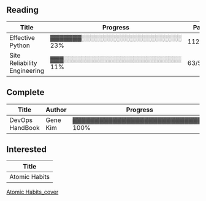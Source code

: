 ## Reading
| Title |Progress |Page |
|--|--|--|
| Effective Python |▓▓▓▓▓▓▓░░░░░░░░░░░░░░░░░░░░░░░ 23% |112/472 |
| Site Reliability Engineering |▓▓▓░░░░░░░░░░░░░░░░░░░░░░░░░░░ 11% |63/550 |

## Complete
| Title |Author |Progress |Page |
|--|--|--|--|
| DevOps HandBook |Gene Kim |▓▓▓▓▓▓▓▓▓▓▓▓▓▓▓▓▓▓▓▓▓▓▓▓▓▓▓▓▓▓ 100% |434/434 |

## Interested
| Title |
|--|
| Atomic Habits |
[Atomic Habits_cover](cover_art/site_reliability_engineering.png)

